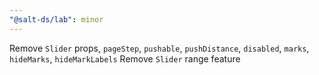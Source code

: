 ```yaml
---
"@salt-ds/lab": minor
---
```


Remove `Slider` props, `pageStep`, `pushable`, `pushDistance`, `disabled`, `marks`, `hideMarks`, `hideMarkLabels`
Remove `Slider` range feature
